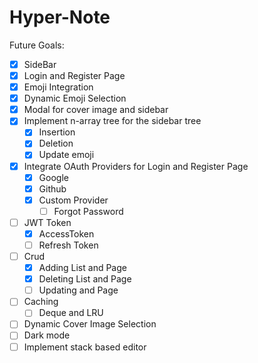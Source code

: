 # Hyper-Note

Future Goals:

- [x] SideBar
- [x] Login and Register Page
- [x] Emoji Integration
- [x] Dynamic Emoji Selection
- [x] Modal for cover image and sidebar
- [x] Implement n-array tree for the sidebar tree
    - [x] Insertion
    - [x] Deletion
    - [x] Update emoji
- [x] Integrate OAuth Providers for Login and Register Page
    - [x] Google
    - [x] Github
    - [x] Custom Provider
        - [ ] Forgot Password
- [ ] JWT Token
    - [x] AccessToken
    - [ ] Refresh Token
- [ ] Crud
    - [x] Adding List and Page 
    - [x] Deleting List and Page
    - [ ] Updating and Page 
- [ ] Caching
    - [ ] Deque and LRU
- [ ] Dynamic Cover Image Selection
- [ ] Dark mode
- [ ] Implement stack based editor